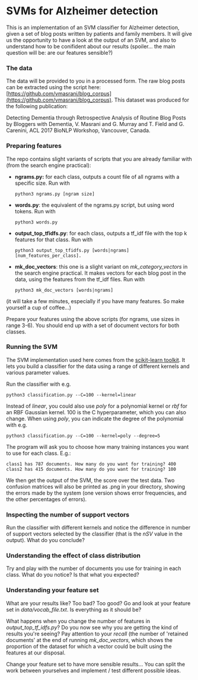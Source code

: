 # SVMs for Alzheimer detection

This is an implementation of an SVM classifier for Alzheimer detection, given a set of blog posts written by patients and family members. It will give us the opportunity to have a look at the output of an SVM, and also to understand how to be conifident about our results (spoiler... the main question will be: are our features sensible?)

### The data

The data will be provided to you in a processed form. The raw blog posts can be extracted using the script here: [https://github.com/vmasrani/blog_corpus](https://github.com/vmasrani/blog_corpus). This dataset was produced for the following publication:

Detecting Dementia through Retrospective Analysis of Routine Blog Posts by Bloggers with Dementia,
V. Masrani and G. Murray and T. Field and G. Carenini, ACL 2017 BioNLP Workshop, Vancouver, Canada.


### Preparing features

The repo contains slight variants of scripts that you are already familiar with (from the search engine practical):

* **ngrams.py:** for each class, outputs a count file of all ngrams with a specific size. Run with 

      python3 ngrams.py [ngram size]

* **words.py**: the equivalent of the ngrams.py script, but using word tokens. Run with

      python3 words.py

* **output_top_tfidfs.py**: for each class, outputs a tf\_idf file with the top k features for that class. Run with 

      python3 output_top_tfidfs.py [words|ngrams] [num_features_per_class].

* **mk_doc_vectors**: this one is a slight variant on *mk_category_vectors* in the search engine practical. It makes vectors for each blog post in the data, using the features from the tf\_idf files. Run with 

      python3 mk_doc_vectors [words|ngrams]

(it will take a few minutes, especially if you have many features. So make yourself a cup of coffee...)

Prepare your features using the above scripts (for ngrams, use sizes in range 3-6). You should end up with a set of document vectors for both classes.


### Running the SVM

The SVM implementation used here comes from the [scikit-learn toolkit](http://scikit-learn.org/stable/modules/generated/sklearn.svm.SVC.html#sklearn.svm.SVC). It lets you build a classifier for the data using a range of different kernels and various parameter values.

Run the classifier with e.g.

    python3 classification.py --C=100 --kernel=linear

Instead of *linear*, you could also use *poly* for a polynomial kernel or *rbf* for an RBF Gaussian kernel. 100 is the C hyperparameter, which you can also change. When using *poly*, you can indicate the degree of the polynomial with e.g.

    python3 classification.py --C=100 --kernel=poly --degree=5

The program will ask you to choose how many training instances you want to use for each class. E.g.:

    class1 has 787 documents. How many do you want for training? 400
    class2 has 415 documents. How many do you want for training? 100

We then get the output of the SVM, the score over the test data. Two confusion matrices will also be printed as .png in your directory, showing the errors made by the system (one version shows error frequencies, and the other percentages of errors).




### Inspecting the number of support vectors

Run the classifier with different kernels and notice the difference in number of support vectors selected by the classifier (that is the *nSV* value in the output). What do you conclude?


### Understanding the effect of class distribution

Try and play with the number of documents you use for training in each class. What do you notice? Is that what you expected?


### Understanding your feature set

What are your results like? Too bad? Too good? Go and look at your feature set in *data/vocab_file.txt*. Is everything as it should be? 

What happens when you change the number of features in *output\_top\_tf\_idfs.py*? Do you now see why you are getting the kind of results you're seeing? Pay attention to your *recall* (the number of 'retained documents' at the end of running *mk_doc_vectors*, which shows the proportion of the dataset for which a vector could be built using the features at our disposal.

Change your feature set to have more sensible results... You can split the work between yourselves and implement / test different possible ideas.



